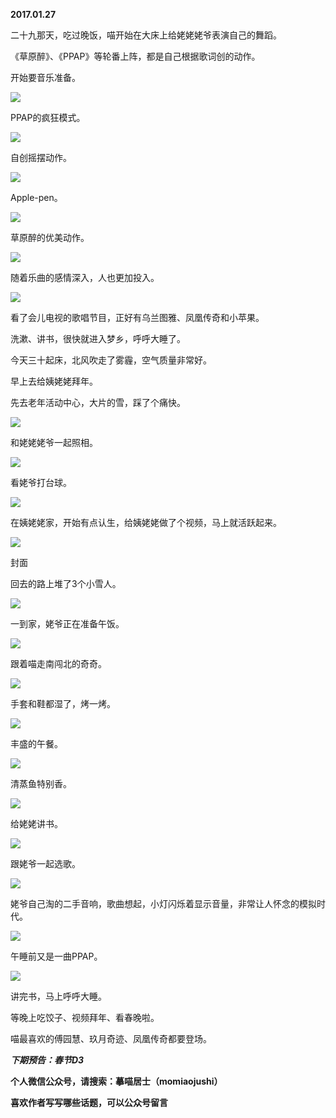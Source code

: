 
          
            
**2017.01.27**

二十九那天，吃过晚饭，喵开始在大床上给姥姥姥爷表演自己的舞蹈。

《草原醉》、《PPAP》等轮番上阵，都是自己根据歌词创的动作。

开始要音乐准备。




![](img/51001-461a08809d370d4a.jpg)




PPAP的疯狂模式。




![](img/51001-ed7f9194f830c486.jpg)




自创摇摆动作。




![](img/51001-73cb91f3e549c575.jpg)




Apple-pen。




![](img/51001-c898a21f632d39fd.jpg)




草原醉的优美动作。




![](img/51001-6bbc0d2c3cf205e5.jpg)




随着乐曲的感情深入，人也更加投入。




![](img/51001-a16b56ace8855921.jpg)




看了会儿电视的歌唱节目，正好有乌兰图雅、凤凰传奇和小苹果。

洗漱、讲书，很快就进入梦乡，呼呼大睡了。

今天三十起床，北风吹走了雾霾，空气质量非常好。

早上去给姨姥姥拜年。

先去老年活动中心，大片的雪，踩了个痛快。




![](img/51001-d3701494832d8307.jpg)




和姥姥姥爷一起照相。




![](img/51001-192211e00c6a1670.jpg)




看姥爷打台球。




![](img/51001-711efb8a660bcfc7.jpg)




在姨姥姥家，开始有点认生，给姨姥姥做了个视频，马上就活跃起来。




![](img/51001-853a455651776ff7.jpg)

封面


回去的路上堆了3个小雪人。




![](img/51001-9ffb57bfc8a8edc5.jpg)




一到家，姥爷正在准备午饭。




![](img/51001-cb07b83881a930a4.jpg)




跟着喵走南闯北的奇奇。




![](img/51001-e11bee14e828ccd4.jpg)




手套和鞋都湿了，烤一烤。




![](img/51001-54e3cc24174e8d6c.jpg)




丰盛的午餐。




![](img/51001-30ed9f98a8d53bcb.jpg)




清蒸鱼特别香。




![](img/51001-fb50419ccce12cbd.jpg)




给姥姥讲书。




![](img/51001-168b9b4437bda10e.jpg)




跟姥爷一起选歌。




![](img/51001-0a2ab2801004c3c3.jpg)




姥爷自己淘的二手音响，歌曲想起，小灯闪烁着显示音量，非常让人怀念的模拟时代。




![](img/51001-ab52f40e1ab4660a.jpg)




午睡前又是一曲PPAP。




![](img/51001-82d72c564e6bea7c.jpg)




讲完书，马上呼呼大睡。

等晚上吃饺子、视频拜年、看春晚啦。

喵最喜欢的傅园慧、玖月奇迹、凤凰传奇都要登场。


***下期预告：春节D3***


**个人微信公众号，请搜索：摹喵居士（momiaojushi）**

**喜欢作者写写哪些话题，可以公众号留言**

          
        